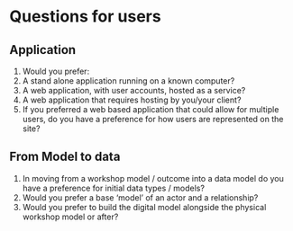 # Questions for users

## Application

1. Would you prefer:
 1. A stand alone application running on a known computer?
 2. A web application, with user accounts, hosted as a service?
 3. A web application that requires hosting by you/your client?
2. If you preferred a web based application that could allow for multiple users, do you have a preference for how users are represented on the site?

## From Model to data

1. In moving from a workshop model / outcome into a data model do you have a preference for initial data types / models?
2. Would you prefer a base ‘model’ of an actor and a relationship?
3. Would you prefer to build the digital model alongside the physical workshop model or after?
